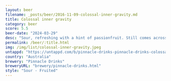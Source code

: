 ```yaml
---
layout: beer
filename: _posts/beer/2016-11-09-colossal-inner-gravity.md
title: Colossal inner gravity
category: beer
score: 5.5
beer-date: "2024-03-29"
desc: "Sour, refreshing with a hint of passionfruit. Still comes across as a real beer. Gets a bit off when it warms up"
permalink: /beer/:title.html
img: /img/list/colossal-inner-gravity.jpeg
untappd: "https://untappd.com/b/pinnacle-drinks-pinnacle-drinks-colossal-brewing-inner-gravity/4961867"
country: "Australia"
brewery: "Pinnacle Drinks"
breweryURL: "brewery/pinnacle-drinks.html"
style: "Sour - Fruited"
---
```

